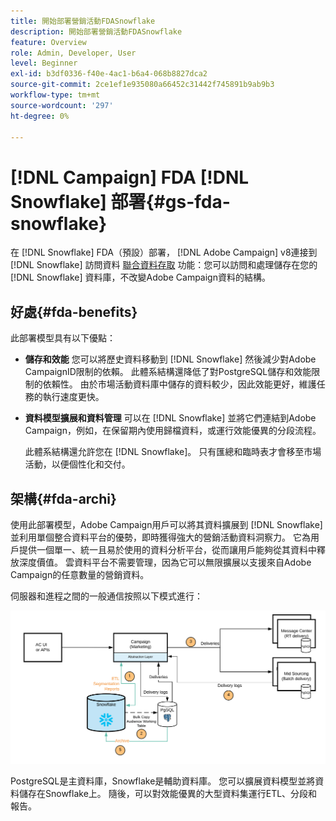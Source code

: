 ```yaml
---
title: 開始部署營銷活動FDASnowflake
description: 開始部署營銷活動FDASnowflake
feature: Overview
role: Admin, Developer, User
level: Beginner
exl-id: b3df0336-f40e-4ac1-b6a4-068b8827dca2
source-git-commit: 2ce1ef1e935080a66452c31442f745891b9ab9b3
workflow-type: tm+mt
source-wordcount: '297'
ht-degree: 0%

---
```


# [!DNL Campaign] FDA [!DNL Snowflake] 部署{#gs-fda-snowflake}

在 [!DNL Snowflake] FDA（預設）部署， [!DNL Adobe Campaign] v8連接到 [!DNL Snowflake] 訪問資料 [聯合資料存取](../connect/fda.md) 功能：您可以訪問和處理儲存在您的 [!DNL Snowflake] 資料庫，不改變Adobe Campaign資料的結構。

## 好處{#fda-benefits}

此部署模型具有以下優點：

* **儲存和效能**
您可以將歷史資料移動到 [!DNL Snowflake] 然後減少對Adobe CampaignID限制的依賴。 此體系結構還降低了對PostgreSQL儲存和效能限制的依賴性。 由於市場活動資料庫中儲存的資料較少，因此效能更好，維護任務的執行速度更快。

* **資料模型擴展和資料管理**
可以在 [!DNL Snowflake] 並將它們連結到Adobe Campaign，例如，在保留期內使用歸檔資料，或運行效能優異的分段流程。

   此體系結構還允許您在 [!DNL Snowflake]。 只有匯總和臨時表才會移至市場活動，以便個性化和交付。


## 架構{#fda-archi}

使用此部署模型，Adobe Campaign用戶可以將其資料擴展到 [!DNL Snowflake] 並利用單個整合資料平台的優勢，即時獲得強大的營銷活動資料洞察力。 它為用戶提供一個單一、統一且易於使用的資料分析平台，從而讓用戶能夠從其資料中釋放深度價值。 雲資料平台不需要管理，因為它可以無限擴展以支援來自Adobe Campaign的任意數量的營銷資料。

伺服器和進程之間的一般通信按照以下模式進行：

![](assets/fda-architecture.png)

PostgreSQL是主資料庫，Snowflake是輔助資料庫。 您可以擴展資料模型並將資料儲存在Snowflake上。 隨後，可以對效能優異的大型資料集運行ETL、分段和報告。
